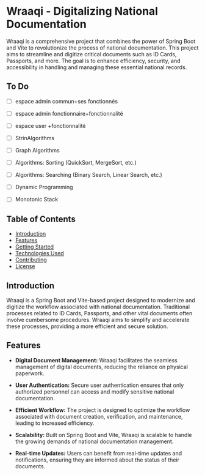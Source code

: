 # Wraaqi - Digitalizing National Documentation

Wraaqi is a comprehensive project that combines the power of Spring Boot and Vite to revolutionize the process of national documentation. This project aims to streamline and digitize critical documents such as ID Cards, Passports, and more. The goal is to enhance efficiency, security, and accessibility in handling and managing these essential national records.


## To Do
- [ ] espace admin commun+ses fonctionnés
- [ ] espace admin fonctionnaire+fonctionnalité
- [ ] espace user +fonctionnalité
- [ ] StrinAlgorithms
- [ ] Graph Algorithms
- [ ] Algorithms: Sorting (QuickSort, MergeSort, etc.)
- [ ] Algorithms: Searching (Binary Search, Linear Search, etc.)
- [ ] Dynamic Programming
- [ ] Monotonic Stack


## Table of Contents
- [Introduction](#introduction)
- [Features](#features)
- [Getting Started](#getting-started)
- [Technologies Used](#technologies-used)
- [Contributing](#contributing)
- [License](#license)

## Introduction

Wraaqi is a Spring Boot and Vite-based project designed to modernize and digitize the workflow associated with national documentation. Traditional processes related to ID Cards, Passports, and other vital documents often involve cumbersome procedures. Wraaqi aims to simplify and accelerate these processes, providing a more efficient and secure solution.

## Features

- **Digital Document Management:** Wraaqi facilitates the seamless management of digital documents, reducing the reliance on physical paperwork.

- **User Authentication:** Secure user authentication ensures that only authorized personnel can access and modify sensitive national documentation.

- **Efficient Workflow:** The project is designed to optimize the workflow associated with document creation, verification, and maintenance, leading to increased efficiency.

- **Scalability:** Built on Spring Boot and Vite, Wraaqi is scalable to handle the growing demands of national documentation management.

- **Real-time Updates:** Users can benefit from real-time updates and notifications, ensuring they are informed about the status of their documents.
